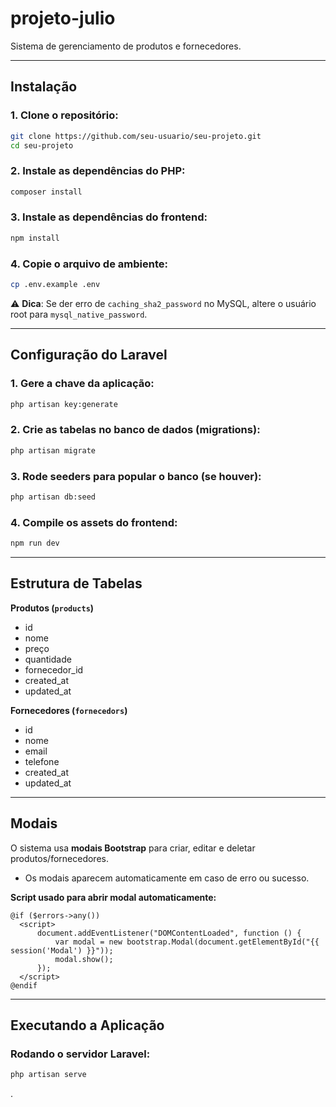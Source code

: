 # projeto-julio

Sistema de gerenciamento de produtos e fornecedores.

---

## Instalação

### 1. Clone o repositório:
```bash
git clone https://github.com/seu-usuario/seu-projeto.git
cd seu-projeto
```

### 2. Instale as dependências do PHP:
```bash
composer install
```

### 3. Instale as dependências do frontend:
```bash
npm install
```

### 4. Copie o arquivo de ambiente:
```bash
cp .env.example .env
```


⚠️ **Dica**: Se der erro de `caching_sha2_password` no MySQL, altere o usuário root para `mysql_native_password`.

---

## Configuração do Laravel

### 1. Gere a chave da aplicação:
```bash
php artisan key:generate
```

### 2. Crie as tabelas no banco de dados (migrations):
```bash
php artisan migrate
```

### 3. Rode seeders para popular o banco (se houver):
```bash
php artisan db:seed
```

### 4. Compile os assets do frontend:
```bash
npm run dev
```
---

## Estrutura de Tabelas

**Produtos (`products`)**
- id
- nome
- preço
- quantidade
- fornecedor_id
- created_at
- updated_at

**Fornecedores (`fornecedors`)**
- id
- nome
- email
- telefone
- created_at
- updated_at

---

## Modais

O sistema usa **modais Bootstrap** para criar, editar e deletar produtos/fornecedores.
- Os modais aparecem automaticamente em caso de erro ou sucesso.

**Script usado para abrir modal automaticamente:**
```blade
@if ($errors->any())
  <script>
      document.addEventListener("DOMContentLoaded", function () {
          var modal = new bootstrap.Modal(document.getElementById("{{ session('Modal') }}"));
          modal.show();
      });
  </script>
@endif
```

---

## Executando a Aplicação

### Rodando o servidor Laravel:
```bash
php artisan serve
```
.
